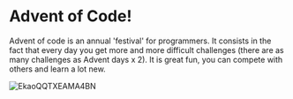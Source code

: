 # Advent of Code!
Advent of code is an annual 'festival' for programmers. It consists in the fact that every day you get more and more difficult challenges (there are as many challenges as Advent days x 2). It is great fun, you can compete with others and learn a lot new.

</n>

![EkaoQQTXEAMA4BN](https://user-images.githubusercontent.com/93099511/155577348-35a1bb63-b584-4296-8675-d8eb5463b530.jpeg)
